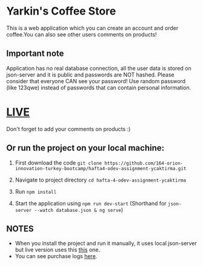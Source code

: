 # Yarkin's Coffee Store
This is a web application which you can create an account and order coffee.You can also see other users comments on products!

## Important note
Application has no real database connection, all the user data is stored on json-server and it is public and passwords are NOT hashed. Please consider that everyone CAN see your password! Use random password (like 123qwe) instead of passwords that can contain personal information.

# [LIVE](https://yarkinscoffeestore.herokuapp.com/)

Don't forget to add your comments on products :)

## Or run the project on your local machine:

1. First download the code
``git clone https://github.com/164-orion-innovation-turkey-bootcamp/hafta4-odev-assignment-ycaktirma.git``

2. Navigate to project directory 
``cd hafta-4-odev-assignment-ycaktirma``
3. Run 
``npm install``
4. Start the application using `npm run dev-start` (Shorthand for `json-server --watch database.json & ng serve`)

## NOTES
* When you install the project and run it manually, it uses local json-server but live version uses this [this](https://yarkinscoffeestore-server.herokuapp.com) one.
* You can see purchase logs [here](https://yarkinscoffeestore-server.herokuapp.com/logs).